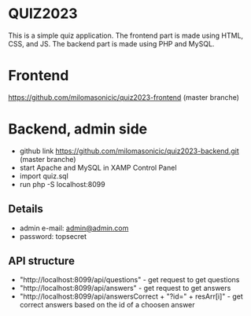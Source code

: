 # QUIZ2023

This is a simple quiz application. The frontend part is made using HTML, CSS, and JS. The backend part is made using PHP and MySQL.

# Frontend
 https://github.com/milomasonicic/quiz2023-frontend (master branche)

# Backend, admin side
* github link https://github.com/milomasonicic/quiz2023-backend.git (master branche)
* start Apache and MySQL in XAMP Control Panel
* import quiz.sql
* run php -S localhost:8099

## Details 
   * admin e-mail: admin@admin.com
   * password: topsecret

## API structure
   * "http://localhost:8099/api/questions" - get request to get questions
   * "http://localhost:8099/api/answers" - get request to get answers
   * "http://localhost:8099/api/answersCorrect + "?id=" + resArr[i]" - get correct answers based on the id of a choosen answer


